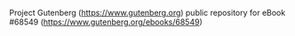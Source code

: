 Project Gutenberg (https://www.gutenberg.org) public repository for eBook #68549 (https://www.gutenberg.org/ebooks/68549)
